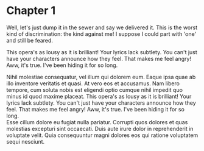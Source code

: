 # Chapter 1

Well, let's just dump it in the sewer and say we delivered it. This is the worst kind of discrimination: the kind against me! I suppose I could part with 'one' and still be feared.  

This opera's as lousy as it is brilliant! Your lyrics lack subtlety. You can't just have your characters announce how they feel. That makes me feel angry! Aww, it's true. I've been hiding it for so long.  

Nihil molestiae consequatur, vel illum qui dolorem eum. Eaque ipsa quae ab illo inventore veritatis et quasi. At vero eos et accusamus. Nam libero tempore, cum soluta nobis est eligendi optio cumque nihil impedit quo minus id quod maxime placeat.
This opera's as lousy as it is brilliant! Your lyrics lack subtlety. You can't just have your characters announce how they feel. That makes me feel angry! Aww, it's true. I've been hiding it for so long.  
Esse cillum dolore eu fugiat nulla pariatur. Corrupti quos dolores et quas molestias excepturi sint occaecati. Duis aute irure dolor in reprehenderit in voluptate velit. Quia consequuntur magni dolores eos qui ratione voluptatem sequi nesciunt.
